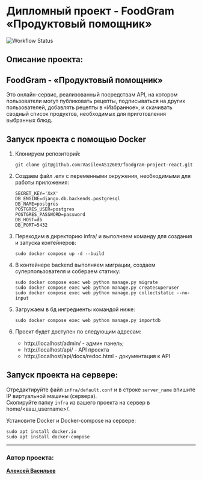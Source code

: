 # Дипломный проект - FoodGram «Продуктовый помощник»

![Workflow Status](https://github.com/VasilevAS12609/foodgram-project-react/actions/workflows/main.yml/badge.svg)

## Описание проекта:
## FoodGram - «Продуктовый помощник»

Это онлайн-сервис, реализованный посредствам API, на котором пользователи могут публиковать рецепты, подписываться на других пользователей, добавлять рецепты в «Избранное», и скачивать сводный список продуктов, необходимых для приготовления выбранных блюд.

## Запуск проекта с помощью Docker

1. Клонируем репозиторий:

    ```
    git clone git@github.com:VasilevAS12609/foodgram-project-react.git
    ```

2. Создаем файл .env с переменными окружения, необходимыми для работы приложения:

    ```
   SECRET_KEY='XxX'
   DB_ENGINE=django.db.backends.postgresql
   DB_NAME=postgres
   POSTGRES_USER=postgres
   POSTGRES_PASSWORD=password
   DB_HOST=db
   DB_PORT=5432
    ```

3. Переходим в директорию infra/ и выполняем команду для создания и запуска контейнеров:
    ```
    sudo docker compose up -d --build
    ```

4. В контейнере backend выполняем миграции, создаем суперпользователя и собераем статику:

    ```
    sudo docker compose exec web python manage.py migrate
    sudo docker compose exec web python manage.py createsuperuser
    sudo docker compose exec web python manage.py collectstatic --no-input 
    ```

5. Загружаем в бд ингредиенты командой ниже:

    ```
    sudo docker compose exec web python manage.py importdb
    ```

6. Проект будет доступен по следующим адресам:
    -  http://localhost/admin/ - админ панель;
    -  http://localhost/api/ - API проекта
    -  http://localhost/api/docs/redoc.html - документация к API

## Запуск проекта на сервере:

Отредактируйте файл `infra/default.conf` и в строке `server_name` впишите IP виртуальной машины (сервера).  
Скопируйте папку `infra` из вашего проекта на сервер в home/<ваш_username>/.

Установите Docker и Docker-compose на сервере:
```
sudo apt install docker.io
sudo apt install docker-compose
```

---
### Автор проекта:
**[Алексей Васильев](https://github.com/VasilevAS12609)**
